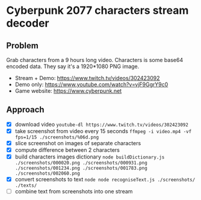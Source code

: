 Cyberpunk 2077 characters stream decoder
=====

Problem
-----
Grab characters from a 9 hours long video.
Characters is some base64 encoded data.
They say it's a 1920*1080 PNG image.
- Stream + Demo: https://www.twitch.tv/videos/302423092
- Demo only: https://www.youtube.com/watch?v=vjF9GgrY9c0
- Game website: https://www.cyberpunk.net

Approach
-----
- [x] download video
      `youtube-dl https://www.twitch.tv/videos/302423092`
- [X] take screenshot from video every 15 seconds
      `ffmpeg -i video.mp4 -vf fps=1/15 ./screenshots/%06d.png`
- [x] slice screenshot on images of separate characters
- [x] compute difference between 2 characters
- [x] build characters images dictionary
      `node buildDictionary.js ./screenshots/000020.png ./screenshots/000931.png ./screenshots/001234.png ./screenshots/001783.png ./screenshots/002060.png`
- [x] convert screenshots to text
      `node node recogniseText.js ./screenshots/ ./texts/`
- [ ] combine text from screenshots into one stream
